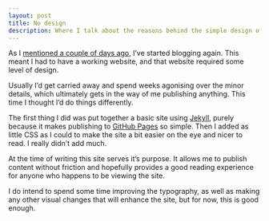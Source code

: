 ```yaml
---
layout: post
title: No design
description: Where I talk about the reasons behind the simple design of my blog
---
```


As I [mentioned a couple of days ago](/2020/11/15/just-write), I&rsquo;ve started blogging again. This meant I had to have a working website, and that website required some level of design.

Usually I&rsquo;d get carried away and spend weeks agonising over the minor details, which ultimately gets in the way of me publishing anything. This time I thought I&rsquo;d do things differently.

The first thing I did was put together a basic site using [Jekyll](https://jekyllrb.com/), purely because it makes publishing to [GitHub Pages](https://pages.github.com/) so simple. Then I added as little CSS as I could to make the site a bit easier on the eye and nicer to read. I really didn&rsquo;t add much.

At the time of writing this site serves it&rsquo;s purpose. It allows me to publish content without friction and hopefully provides a good reading experience for anyone who happens to be viewing the site.

I do intend to spend some time improving the typography, as well as making any other visual changes that will enhance the site, but for now, this is good enough.
